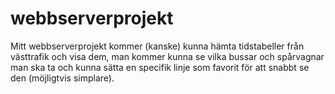 # webbserverprojekt

Mitt webbserverprojekt kommer (kanske) kunna hämta tidstabeller från västtrafik och visa dem, man kommer kunna se vilka bussar och spårvagnar man ska ta och kunna sätta en specifik linje som favorit för att snabbt se den (möjligtvis simplare).
